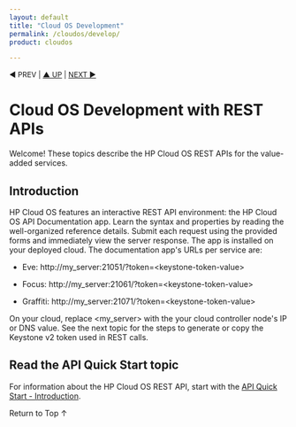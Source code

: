 ```yaml
---
layout: default
title: "Cloud OS Development"
permalink: /cloudos/develop/
product: cloudos

---
```


<a name="_top"> </a>

<script>

function PageRefresh {
onLoad="window.refresh"
}

PageRefresh();

</script>


<p style="font-size: small;"> &#9664; PREV | <a href="/cloudos/">&#9650; UP</a> | <a href="/cloudos/develop/quickstart-intro">NEXT &#9654;</a> </p>

# Cloud OS Development with REST APIs

Welcome! These topics describe the HP Cloud OS REST APIs for the value-added services. 

## Introduction

HP Cloud OS features an interactive REST API environment: the HP Cloud OS API Documentation app. Learn the syntax and 
properties by reading the well-organized reference details. Submit each request using the provided forms and immediately 
view the server response. The app is installed on your deployed cloud. The documentation app's URLs per service are:

* Eve: http://my_server:21051/?token=&lt;keystone-token-value>

* Focus: http://my_server:21061/?token=&lt;keystone-token-value>

* Graffiti: http://my_server:21071/?token=&lt;keystone-token-value>

On your cloud, replace &lt;my_server> with the your cloud controller node's IP or DNS value. 
See the next topic for the steps to generate or copy the Keystone v2 token used in REST calls.


## Read the API Quick Start topic

For information about the HP Cloud OS REST API, start with the [API Quick Start - Introduction](/cloudos/develop/quickstart-intro/).

<!-- Add this topic later:
## Read the Value-Added Services topic
Read the [Value-Added Services](/cloudos/api/services/) topic to learn more about Eve, Focus, and Graffiti from HP Cloud OS.
--> 

<a href="#_top" style="padding:14px 0px 14px 0px; text-decoration: none;"> Return to Top &#8593; </a>


